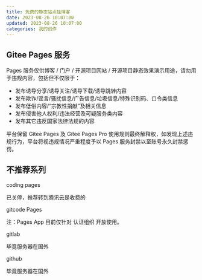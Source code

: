 ```yaml
---
title: 免费的静态站点挂博客
date: 2023-08-26 10:07:00
updated: 2023-08-26 10:07:00
categories: 我的创作
---
```


## Gitee Pages 服务

Pages 服务仅供博客 / 门户 / 开源项目网站 / 开源项目静态效果演示用途，请勿用于违规内容，包括但不仅限于：

- 发布诱导分享/诱导关注/诱导下载/诱导跳转内容
- 发布欺诈/谣言/骚扰信息/广告信息/垃圾信息/特殊识别码、口令类信息
- 发布低俗内容/“宗教性捐献”及相关信息
- 发布侵害他人权利/违法经营及可疑服务类内容
- 发布其它违反国家法律法规的内容
  
平台保留 Gitee Pages 及 Gitee Pages Pro 使用规则最终解释权，如发现上述违规行为，平台将视违规情况严重程度予以 Pages 服务封禁以至账号永久封禁惩罚。

## 不推荐系列

coding pages

已关停，推荐转到腾讯云是收费的

gitcode Pages

注：Pages App 目前仅针对 认证组织 开放使用。

gitlab

毕竟服务器在国外

github

毕竟服务器在国外
